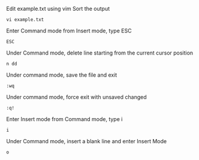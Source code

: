 Edit example.txt using vim
Sort the output
```shell
vi example.txt
```


Enter Command mode from Insert mode, type ESC
```shell
ESC
```

Under Command mode, delete line starting from the current cursor position
```shell
n dd
```

Under command mode, save the file and exit
```shell
:wq
```

Under command mode, force exit with unsaved changed
```shell
:q!
```

Enter Insert mode from Command mode, type i
```shell
i
```

Under Command mode, insert a blank line and enter Insert Mode
```shell
o
```
